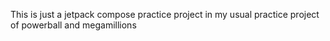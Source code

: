 This is just a jetpack compose practice project in my usual practice project of powerball and megamillions